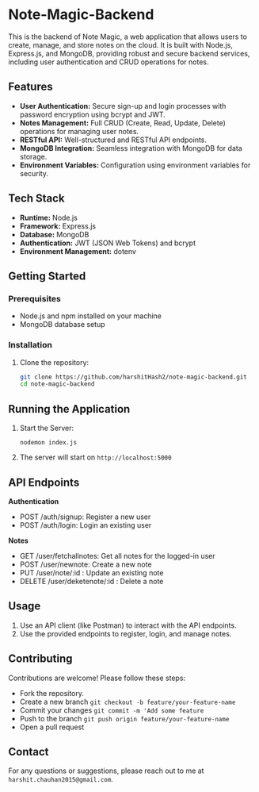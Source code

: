 # Note-Magic-Backend

This is the backend of Note Magic, a web application that allows users to create, manage, and store notes on the cloud. It is built with Node.js, Express.js, and MongoDB, providing robust and secure backend services, including user authentication and CRUD operations for notes.

## Features

- **User Authentication:** Secure sign-up and login processes with password encryption using bcrypt and JWT.
- **Notes Management:** Full CRUD (Create, Read, Update, Delete) operations for managing user notes.
- **RESTful API:** Well-structured and RESTful API endpoints.
- **MongoDB Integration:** Seamless integration with MongoDB for data storage.
- **Environment Variables:** Configuration using environment variables for security.

## Tech Stack

- **Runtime:** Node.js
- **Framework:** Express.js
- **Database:** MongoDB
- **Authentication:** JWT (JSON Web Tokens) and bcrypt
- **Environment Management:** dotenv

## Getting Started

### Prerequisites

- Node.js and npm installed on your machine
- MongoDB database setup

### Installation

1. Clone the repository:

   ```bash
   git clone https://github.com/harshitHash2/note-magic-backend.git
   cd note-magic-backend

## Running the Application

1. Start the Server:

   `nodemon index.js`

2. The server will start on `http://localhost:5000`

## API Endpoints

**Authentication**

- POST /auth/signup: Register a new user
- POST /auth/login: Login an existing user

**Notes**

- GET /user/fetchallnotes: Get all notes for the logged-in user
- POST /user/newnote: Create a new note
- PUT /user/note/:id : Update an existing note
- DELETE /user/deketenote/:id : Delete a note

## Usage

1. Use an API client (like Postman) to interact with the API endpoints.
2. Use the provided endpoints to register, login, and manage notes.

## Contributing

Contributions are welcome! Please follow these steps:
- Fork the repository.
- Create a new branch `git checkout -b feature/your-feature-name`
- Commit your changes `git commit -m 'Add some feature`
- Push to the branch `git push origin feature/your-feature-name`
- Open a pull request

## Contact

For any questions or suggestions, please reach out to me at `harshit.chauhan2015@gmail.com`.
